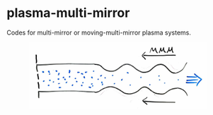 # plasma-multi-mirror
Codes for multi-mirror or moving-multi-mirror plasma systems.

<p align="center">
  <img src="MMM_sketch.JPG" width="80%" height="80%">
</p>
